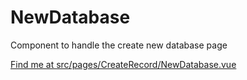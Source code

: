 # NewDatabase

Component to handle the create new database page

[Find me at src/pages/CreateRecord/NewDatabase.vue](https://github.com/FAIRsharing/fairsharing.github.io/tree/documentation/src/pages/CreateRecord/NewDatabase.vue)